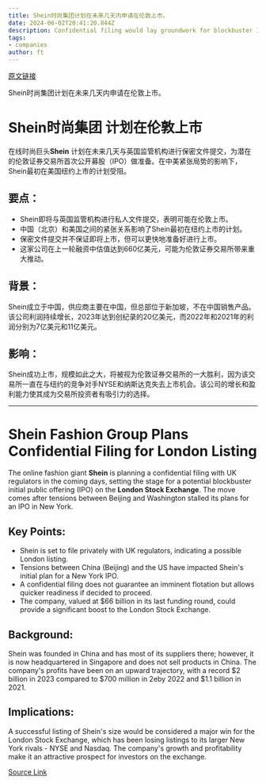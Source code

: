 ```yaml
---
title: Shein时尚集团计划在未来几天内申请在伦敦上市。
date: 2024-06-02T20:41:20.844Z
description: Confidential filing would lay groundwork for blockbuster IPO and provide a coup for faltering UK stock exchange
tags: 
- companies
author: ft
---
```


[原文链接](https://ft.com/content/f2836789-7610-4801-b836-466e13e8c927)

Shein时尚集团计划在未来几天内申请在伦敦上市。

# **Shein时尚集团** 计划在伦敦上市

在线时尚巨头**Shein** 计划在未来几天与英国监管机构进行保密文件提交，为潜在的伦敦证券交易所首次公开募股（IPO）做准备。在中美紧张局势的影响下，Shein最初在美国纽约上市的计划受阻。

## 要点：
- Shein即将与英国监管机构进行私人文件提交，表明可能在伦敦上市。
- 中国（北京）和美国之间的紧张关系影响了Shein最初在纽约上市的计划。
- 保密文件提交并不保证即将上市，但可以更快地准备好进行上市。
- 这家公司在上一轮融资中估值达到660亿美元，可能为伦敦证券交易所带来重大推动。

## 背景：
Shein成立于中国，供应商主要在中国，但总部位于新加坡，不在中国销售产品。该公司利润持续增长，2023年达到创纪录的20亿美元，而2022年和2021年的利润分别为7亿美元和11亿美元。

## 影响：
Shein成功上市，规模如此之大，将被视为伦敦证券交易所的一大胜利，因为该交易所一直在与纽约的竞争对手NYSE和纳斯达克失去上市机会。该公司的增长和盈利能力使其成为交易所投资者有吸引力的选择。

---

# **Shein Fashion Group** Plans Confidential Filing for London Listing

The online fashion giant **Shein** is planning a confidential filing with UK regulators in the coming days, setting the stage for a potential blockbuster initial public offering (IPO) on the **London Stock Exchange**. The move comes after tensions between Beijing and Washington stalled its plans for an IPO in New York.

## Key Points:
- Shein is set to file privately with UK regulators, indicating a possible London listing.
- Tensions between China (Beijing) and the US have impacted Shein's initial plan for a New York IPO.
- A confidential filing does not guarantee an imminent flotation but allows quicker readiness if decided to proceed.
- The company, valued at $66 billion in its last funding round, could provide a significant boost to the London Stock Exchange.

## Background:
Shein was founded in China and has most of its suppliers there; however, it is now headquartered in Singapore and does not sell products in China. The company's profits have been on an upward trajectory, with a record $2 billion in 2023 compared to $700 million in 2eby 2022 and $1.1 billion in 2021.

## Implications:
A successful listing of Shein's size would be considered a major win for the London Stock Exchange, which has been losing listings to its larger New York rivals - NYSE and Nasdaq. The company's growth and profitability make it an attractive prospect for investors on the exchange.

[Source Link](https://ft.com/content/f2836789-7610-4801-b836-466e13e8c927)


